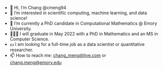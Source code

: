 - 👋 Hi, I’m Chang @cmeng94
- 👀 I’m interested in scientific computing, machine learning, and data science!
- 📗 I’m currently a PhD candidate in Computational Mathematics @ Emory University.
- 🤷🏻‍♀️ I will graduate in May 2022 with a PhD in Mathematics and an MS in Computer Science.
- 💵 I am looking for a full-time job as a data scientist or quantitative researcher.
- 📫 How to reach me: chang_meng@live.com or chang.meng@emory.edu

<!---
cmeng94/cmeng94 is a ✨ special ✨ repository because its `README.md` (this file) appears on your GitHub profile.
You can click the Preview link to take a look at your changes.
--->

